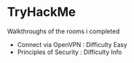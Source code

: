 # TryHackMe
Walkthroughs of the rooms i completed
- Connect via OpenVPN : Difficulty Easy
- Principles of Security : Difficulty Info
